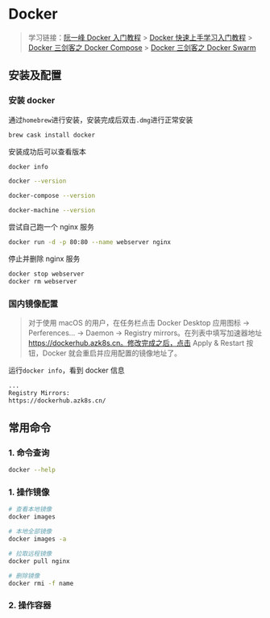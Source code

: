 # Docker

> 学习链接：[阮一峰 Docker 入门教程](http://www.ruanyifeng.com/blog/2018/02/docker-tutorial.html) > [Docker 快速上手学习入门教程](https://segmentfault.com/a/1190000016307534) > [Docker 三剑客之 Docker Compose](https://www.cnblogs.com/xishuai/p/docker-compose.html) > [Docker 三剑客之 Docker Swarm](https://www.cnblogs.com/xishuai/p/docker-swarm.html)

## 安装及配置

### 安装 docker

通过`homebrew`进行安装，安装完成后双击`.dmg`进行正常安装

```bash
brew cask install docker
```

安装成功后可以查看版本

```bash
docker info

docker --version

docker-compose --version

docker-machine --version
```

尝试自己跑一个 nginx 服务

```bash
docker run -d -p 80:80 --name webserver nginx
```

停止并删除 nginx 服务

```bash
docker stop webserver
docker rm webserver
```

### 国内镜像配置

> 对于使用 macOS 的用户，在任务栏点击 Docker Desktop 应用图标 -> Perferences... -> Daemon -> Registry mirrors。在列表中填写加速器地址 https://dockerhub.azk8s.cn。修改完成之后，点击 Apply & Restart 按钮，Docker 就会重启并应用配置的镜像地址了。

运行`docker info`，看到 docker 信息

```bash
...
Registry Mirrors:
https://dockerhub.azk8s.cn/
```

## 常用命令

### 1. 命令查询

```bash
docker --help
```

### 1. 操作镜像

```bash
# 查看本地镜像
docker images

# 本地全部镜像
docker images -a

# 拉取远程镜像
docker pull nginx

# 删除镜像
docker rmi -f name
```

### 2. 操作容器
